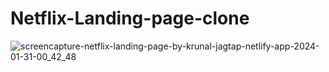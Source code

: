 # Netflix-Landing-page-clone

![screencapture-netflix-landing-page-by-krunal-jagtap-netlify-app-2024-01-31-00_42_48](https://github.com/Krunal-Jagtap/Netflix-Landing-page-clone/assets/119610485/ddb0bc27-e351-4271-8e4a-278d1dcc6774)
